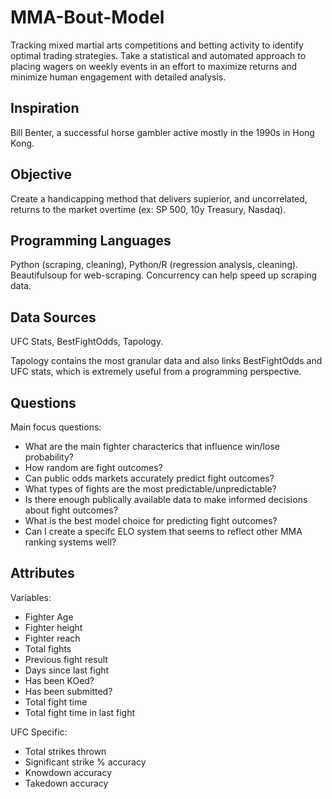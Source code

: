 # MMA-Bout-Model

Tracking mixed martial arts competitions and betting activity to identify optimal trading strategies. Take a statistical and automated approach to placing wagers on weekly events in an effort to maximize returns and minimize human engagement with detailed analysis. 

## Inspiration

Bill Benter, a successful horse gambler active mostly in the 1990s in Hong Kong. 

## Objective

Create a handicapping method that delivers supierior, and uncorrelated, returns to the market overtime (ex: SP 500, 10y Treasury, Nasdaq). 

## Programming Languages 

Python (scraping, cleaning), Python/R (regression analysis, cleaning). Beautifulsoup for web-scraping. Concurrency can help speed up scraping data.

## Data Sources

UFC Stats, BestFightOdds, Tapology.

Tapology contains the most granular data and also links BestFightOdds and UFC stats, which is extremely useful from a programming perspective. 

## Questions
Main focus questions:
* What are the main fighter characterics that influence win/lose probability?
* How random are fight outcomes?
* Can public odds markets accurately predict fight outcomes? 
* What types of fights are the most predictable/unpredictable?
* Is there enough publically available data to make informed decisions about fight outcomes?
* What is the best model choice for predicting fight outcomes?
* Can I create a specifc ELO system that seems to reflect other MMA ranking systems well? 

## Attributes 

Variables:
* Fighter Age
* Fighter height 
* Fighter reach 
* Total fights 
* Previous fight result
* Days since last fight 
* Has been KOed?
* Has been submitted?
* Total fight time
* Total fight time in last fight

UFC Specific:
* Total strikes thrown
* Significant strike % accuracy
* Knowdown accuracy
* Takedown accuracy

